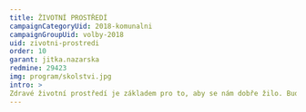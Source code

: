 ```yaml
---
title: ŽIVOTNÍ PROSTŘEDÍ
campaignCategoryUid: 2018-komunalni
campaignGroupUid: volby-2018
uid: zivotni-prostredi
order: 10
garant: jitka.nazarska
redmine: 29423
img: program/skolstvi.jpg
intro: > 
Zdravé životní prostředí je základem pro to, aby se nám dobře žilo. Budeme bojovat proti přehřívání města, znečišťování ovzduší a rušivým vlivům, které člověka nenechají v klidu spát.
---
```


